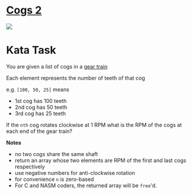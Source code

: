# [Cogs 2](https://www.codewars.com/kata/cogs-2 "https://www.codewars.com/kata/59e72bdcfc3c4974190000d9")

<img src="http://bestanimations.com/Science/Gears/loadinggears/loading-gears-animation-6-4.gif"/>

# Kata Task

You are given a list of cogs in a <a href ="https://en.wikipedia.org/wiki/Gear_train">gear train</a>

Each element represents the number of teeth of that cog

e.g. `[100, 50, 25]` means 
* 1st cog has 100 teeth 
* 2nd cog has 50 teeth
* 3rd cog has 25 teeth

If the ``nth`` cog rotates clockwise at 1 RPM what is the RPM of the cogs at each end of the gear train? 

**Notes**
* no two cogs share the same shaft
* return an array whose two elements are RPM of the first and last cogs respectively
* use negative numbers for anti-clockwise rotation
* for convenience `n` is zero-based
* For C and NASM coders, the returned array will be `free`'d.